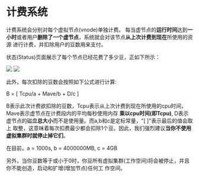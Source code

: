# 计费系统 #

计费系统会分别对每个虚拟节点(vnode)单独计费。
每当虚节点的**运行时间**达到**一小时**或者用户**删除了一个虚节点**，系统就会对该节点**从上次计费到现在**所使用的资源
进行计费，并扣除用户的豆数用来支付。

状态(Status)页面展示了每个节点已经花费了多少豆，正如下所示：

<img src='../images/statusbeans.jpg'>

<img src='../images/realtimebeans.jpg'>

此外，每次扣除的豆数会按照如下公式进行计算:

 B = [ Tcpu/a + Mave/b + D/c ]

B表示此次计费欲扣除的豆数，Tcpu表示从上次计费到现在所使用的cpu时间，Mave表示虚节点在计费段内的平均每秒使用内存
**乘以cpu时间(即Tcpu)**, D表示虚节点的磁盘**总大小**而不是使用量。而a,b和c是定标常量，"[ ]"表示最后的值会取上
取整，这意味着每次扣费最少都会扣除1个豆。因此，我们强烈建议**当你不使用虚拟集群时就停止掉它们**。

在目前，a = 1000s, b = 4000000MB, c = 4GB

另外，当你豆数等于或小于0时，你豆所有虚拟集群(工作空间)将会被停止，并且你不能创造，启动和扩增(增加节点)任何工
作空间。
